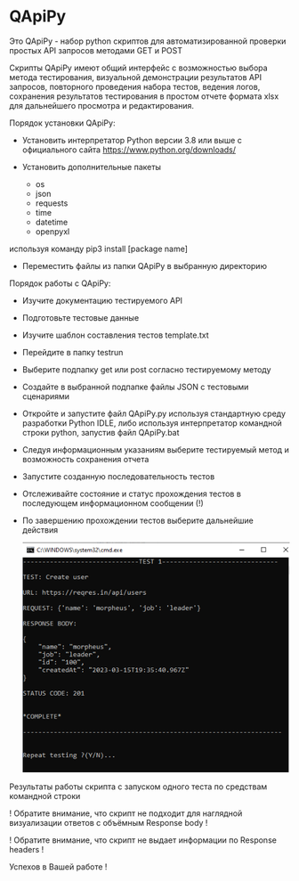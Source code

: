# QApiPy

Это QApiPy - набор python скриптов для автоматизированной проверки простых API запросов методами GET и POST

Скрипты QApiPy имеют общий интерфейс с возможностью выбора метода тестирования, визуальной демонстрации результатов API запросов, повторного проведения набора тестов, ведения логов, сохранения результатов тестирования в простом отчете формата xlsx для дальнейшего просмотра и редактирования.

Порядок установки QApiPy:

- Установить интерпретатор Python версии 3.8 или выше с официального сайта https://www.python.org/downloads/

- Установить дополнительные пакеты 

 	- os
 	- json
	- requests
 	- time
 	- datetime
 	- openpyxl

используя команду pip3 install [package name]

- Переместить файлы из папки QApiPy в выбранную директорию

Порядок работы с QApiPy:

- Изучите документацию тестируемого API
- Подготовьте тестовые данные
- Изучите шаблон составления тестов template.txt
- Перейдите в папку testrun
- Выберите подпапку get или post согласно тестируемому методу
- Cоздайте в выбранной подпапке файлы JSON с тестовыми сценариями
- Откройте и запустите файл QApiPy.py используя стандартную среду разработки Python IDLE,
  либо используя интерпретатор командной строки python, запустив файл QApiPy.bat
- Следуя информационным указаниям выберите тестируемый метод и возможность сохранения отчета
- Запустите созданную последовательность тестов
- Отслеживайте состояние и статус прохождения тестов в последующем информационном сообщении (!)
- По завершению прохождении тестов выберите дальнейшие действия


	![alt text](/img/result.PNG)

Результаты работы скрипта с запуском одного теста по средствам командной строки

! Обратите внимание, что скрипт не подходит для наглядной визуализации ответов с объёмным Response body !

! Обратите внимание, что скрипт не выдает информации по Response headers !

Успехов в Вашей работе !
